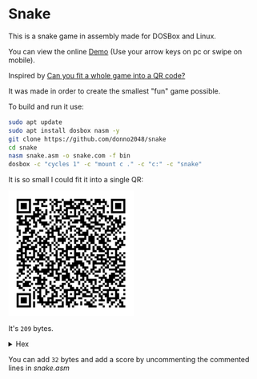 # Snake

This is a snake game in assembly made for DOSBox and Linux.

You can view the online [Demo](https://donno2048.github.io/snake/) (Use your arrow keys on pc or swipe on mobile).

Inspired by [Can you fit a whole game into a QR code?](https://youtu.be/ExwqNreocpg)

It was made in order to create the smallest "fun" game possible.

To build and run it use:

```sh
sudo apt update
sudo apt install dosbox nasm -y
git clone https://github.com/donno2048/snake
cd snake
nasm snake.asm -o snake.com -f bin
dosbox -c "cycles 1" -c "mount c ." -c "c:" -c "snake"
```

It is so small I could fit it into a single QR:

<img src="./snake.png" width="250"/>

It's `209` bytes.

<details>
  <summary>Hex</summary>
  <br/>
    
```
50501f17b800b8500731ff
b9d007b8200260f3abb8ff
ffb126bfa802f3abb111ab
60b12931c0f3abb8ffffab
6181c79e00e2edb126bf4a
0df3ab616a06515f5de85b
00e460240fbba0003c087e
03bb0400c0e8023c027403
f7d34329dfb00926803d07
0f94c4740626803d207592
aa4f6006551e0759418db6
d4008d7c02fdf3a4fc0761
57893ed40008e475098bbe
d400b020aaeb054545e803
005feba560b9ffff66f7f1
81e2ff0f81fa80027df06a
2852525f585931d2f7f183
fa127de081c7d300c1e702
26803d0974d3b007aa61c3
```
</details>

You can add `32` bytes and add a score by uncommenting the commented lines in _snake.asm_
